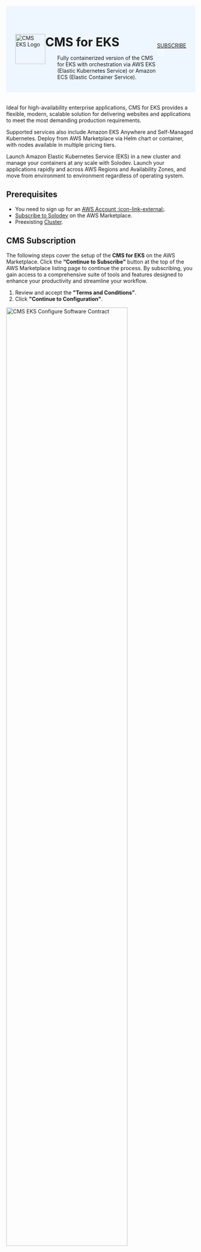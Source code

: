 #

<div class="header">
  <div class="inner">
    <img src="/static/images/logos/eks-logo.jpg" alt="CMS EKS Logo" style="width: 80px;">
    <div>
      <h1>CMS for EKS</h1>
      <p class="mb-0">Fully containerized version of the CMS for EKS with orchestration via AWS EKS <br>(Elastic Kubernetes Service) or Amazon ECS (Elastic Container Service).</p>
    </div>
  </div>
  <a class="btn-orange-lg" href="https://aws.amazon.com/marketplace/pp/prodview-s7tpcn3m7fuf6?sr=0-4&ref_=beagle&applicationId=AWSMPContessa" rel="noopener noreferrer" target="_blank">SUBSCRIBE <span><svg xmlns="http://www.w3.org/2000/svg" viewBox="0 0 16 16" width="20" height="20" fill="#fff"><path d="M3.75 2h3.5a.75.75 0 0 1 0 1.5h-3.5a.25.25 0 0 0-.25.25v8.5c0 .138.112.25.25.25h8.5a.25.25 0 0 0 .25-.25v-3.5a.75.75 0 0 1 1.5 0v3.5A1.75 1.75 0 0 1 12.25 14h-8.5A1.75 1.75 0 0 1 2 12.25v-8.5C2 2.784 2.784 2 3.75 2Zm6.854-1h4.146a.25.25 0 0 1 .25.25v4.146a.25.25 0 0 1-.427.177L13.03 4.03 9.28 7.78a.751.751 0 0 1-1.042-.018.751.751 0 0 1-.018-1.042l3.75-3.75-1.543-1.543A.25.25 0 0 1 10.604 1Z"></path></svg></span></a>
</div>

Ideal for high-availability enterprise applications, CMS for EKS provides a flexible, modern, scalable solution for delivering websites and applications to meet the most demanding production requirements. 

Supported services also include Amazon EKS Anywhere and Self-Managed Kubernetes. Deploy from AWS Marketplace via Helm chart or container, with nodes available in multiple pricing tiers. 

Launch Amazon Elastic Kubernetes Service (EKS) in a new cluster and manage your containers at any scale with Solodev. Launch your applications rapidly and across AWS Regions and Availability Zones, and move from environment to environment regardless of operating system.

<!-- CMS for EKS uses a set of YAML templates to create a new EKS cluster. All YAML templates are deployed via <a href="https://docs.aws.amazon.com/AWSCloudFormation/latest/UserGuide/Welcome.html" target="blank">AWS CloudFormation :icon-link-external:</a>. -->

<!-- <p><img src="/static/images/kubernetes/solodev-kubernetes-template.jpg" alt="Solodev EKS Architecture Diagram" style="width: 80%;"></p> -->

## Prerequisites

* You need to sign up for an <a href="https://portal.aws.amazon.com/billing/signup?refid=em_127222&p=free&c=hp&z=1&redirect_url=https%3A%2F%2Faws.amazon.com%2Fregistration-confirmation#/support" target="_blank">AWS Account :icon-link-external:</a>.
* [Subscribe to Solodev](#cms-subscription) on the AWS Marketplace.
* Preexisting <a href="https://cloud.solodev.net/quickstart/kubernetes/#create-a-cluster" target="_blank">Cluster</a>.

## CMS Subscription

The following steps cover the setup of the **CMS for EKS** on the AWS Marketplace. Click the **“Continue to Subscribe”** button at the top of the AWS Marketplace listing page to continue the process. By subscribing, you gain access to a comprehensive suite of tools and features designed to enhance your productivity and streamline your workflow.

1. Review and accept the **"Terms and Conditions"**.
2. Click **"Continue to Configuration"**.

<p><img src="/static/images/kubernetes/cms-eks-terms.jpg" alt="CMS EKS Configure Software Contract" style="width: 80%;"></p>

!!!NOTE:
Once accepted, you will receive a thank you message asking you to configure your software. <br>This process can take a few moments. Please do not exit the screen or refresh the page.
!!!

### <span class="text-teal">Configure Software</span>

1. Select **Helm chart** as the fulfillment option.
2. Click on the **"Continue to Launch"** button to proceed.

<p><img src="/static/images/kubernetes/cms-eks-configure.jpg" alt="CMS EKS Configure" style="width: 60%;"></p>

### <span class="text-teal">Launch Software</span>

Review the launch configuration details and follow the instructions to launch this software.

{% tabs %}

{% tab title="Helm Chart" %}

Coming soon...

{% endtab %}

{% endtabs %}

## Next Steps

### Add your First Website

Please [follow this link](/workspace/websites/add-website/) to learn more about Solodev and to learn how to build your first website.

<style>
  /* Headers */
  .header {
    display: flex;
    align-items: center;
    justify-content: space-between;
    padding: 2rem 1.5rem;
    margin-bottom: 2rem;
    background-color: #eef6ff;
  }
  .header .inner {
    display: flex;
    align-items: center;
    justify-content: start;
  }
  .header img {
    width: 80px;
  }
  .header h1 {
    margin-left: 0;
    font-size: 2rem;
    margin-bottom: 0.25rem;
  }
  .header p {
    padding-left: 2rem;
    margin-bottom: 0;
  }
</style>